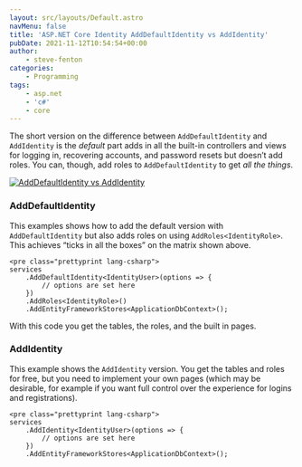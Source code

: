 ```yaml
---
layout: src/layouts/Default.astro
navMenu: false
title: 'ASP.NET Core Identity AddDefaultIdentity vs AddIdentity'
pubDate: 2021-11-12T10:54:54+00:00
author:
    - steve-fenton
categories:
    - Programming
tags:
    - asp.net
    - 'c#'
    - core
---
```


The short version on the difference between `AddDefaultIdentity` and `AddIdentity` is the *default* part adds in all the built-in controllers and views for logging in, recovering accounts, and password resets but doesn’t add roles. You can, though, add roles to `AddDefaultIdentity` to get *all the things*.

[![AddDefaultIdentity  vs AddIdentity](https://www.stevefenton.co.uk/wp-content/uploads/2021/11/adddefaultidentity-vs-addidentity.jpg)](https://www.stevefenton.co.uk/2021/11/asp-net-core-identity-adddefaultidentity-vs-addidentity/adddefaultidentity-vs-addidentity/)

### AddDefaultIdentity

This examples shows how to add the default version with `AddDefaultIdentity` but also adds roles on using `AddRoles<IdentityRole>`. This achieves “ticks in all the boxes” on the matrix shown above.

```
<pre class="prettyprint lang-csharp">
services
    .AddDefaultIdentity<IdentityUser>(options => { 
        // options are set here
    })
    .AddRoles<IdentityRole>()
    .AddEntityFrameworkStores<ApplicationDbContext>();
```

With this code you get the tables, the roles, and the built in pages.

### AddIdentity

This example shows the `AddIdentity` version. You get the tables and roles for free, but you need to implement your own pages (which may be desirable, for example if you want full control over the experience for logins and registrations).

```
<pre class="prettyprint lang-csharp">
services
    .AddIdentity<IdentityUser>(options => { 
        // options are set here
    })
    .AddEntityFrameworkStores<ApplicationDbContext>();
```
